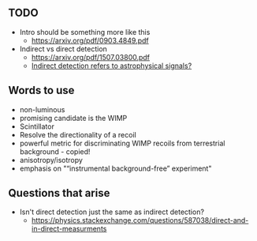 ## TODO
- Intro should be something more like this
	- https://arxiv.org/pdf/0903.4849.pdf
- Indirect vs direct detection
	- https://arxiv.org/pdf/1507.03800.pdf
	- [Indirect detection refers to astrophysical signals?](https://physics.stackexchange.com/questions/587038/direct-and-in-direct-measurments)

## Words to use
- non-luminous
- promising candidate is the WIMP
- Scintillator
- Resolve the directionality of a recoil
- powerful metric for discriminating WIMP recoils from terrestrial background - copied!
- anisotropy/isotropy
- emphasis on "“instrumental background-free” experiment"


## Questions that arise
- Isn't direct detection just the same as indirect detection?
	- https://physics.stackexchange.com/questions/587038/direct-and-in-direct-measurments